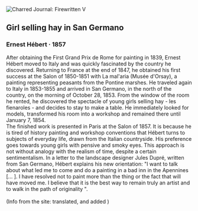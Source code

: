 <div class="artwork-of-the-day">
  <div class="container">
    <div class="img-wrapper">
      <img
        src="https://uploads2.wikiart.org/00362/images/ernest-hebert/les-fienaroles-de-san-germano92974.jpg"
        alt="Charred Journal: Firewritten V" />
    </div>
    <div class="artwork-detail">
      <div class="artwork-origin"> 
        <h2 class="artwork-name">Girl selling hay in San Germano</h2>
        <h3 class="artist">
          Ernest Hébert
                    ·  1857
        </h3>
      </div>
      <p class="description">
        <span class="artwork-description-text ng-binding" ng-bind-html="viewModel.ArtworkOfTheDay.Description | unsafe">After obtaining the First Grand Prix de Rome for painting in 1839, Ernest Hébert moved to Italy and was quickly fascinated by the country he discovered. Returning to France at the end of 1847, he obtained his first success at the Salon of 1850-1851 with La mal'aria (Musée d'Orsay), a painting representing peasants from the Pontine marshes. He traveled again to Italy in 1853-1855 and arrived in San Germano, in the north of the country, on the morning of October 28, 1853. From the window of the room he rented, he discovered the spectacle of young girls selling hay - les fienaroles - and decides to stay to make a table. He immediately looked for models, transformed his room into a workshop and remained there until January 7, 1854.<br>The finished work is presented in Paris at the Salon of 1857. It is because he is tired of history painting and workshop conventions that Hébert turns to subjects of everyday life, drawn from the Italian countryside. His preference goes towards young girls with pensive and smoky eyes. This approach is not without analogy with the realism of time, despite a certain sentimentalism. In a letter to the landscape designer Jules Dupré, written from San Germano, Hébert explains his new orientation: "I want to talk about what led me to come and do a painting in a bad inn in the Apennines [... ]. I have resolved not to paint more than the thing or the fact that will have moved me. I believe that it is the best way to remain truly an artist and to walk in the path of originality ".<br><br>(Info from the site: translated, and added )</span>
                        <div class="text-shadow-container" ng-show="showShadow" style=""></div>
      </p>
    </div>
  </div>

</div>
